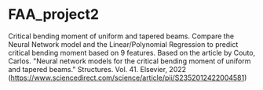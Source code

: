 # FAA_project2

Critical bending moment of uniform and tapered beams. Compare the Neural Network model and the Linear/Polynomial Regression to predict critical bending moment based on 9 features.
Based on the article by Couto, Carlos. "Neural network models for the critical bending moment of uniform and tapered beams." Structures. Vol. 41. Elsevier, 2022
(https://www.sciencedirect.com/science/article/pii/S2352012422004581)
